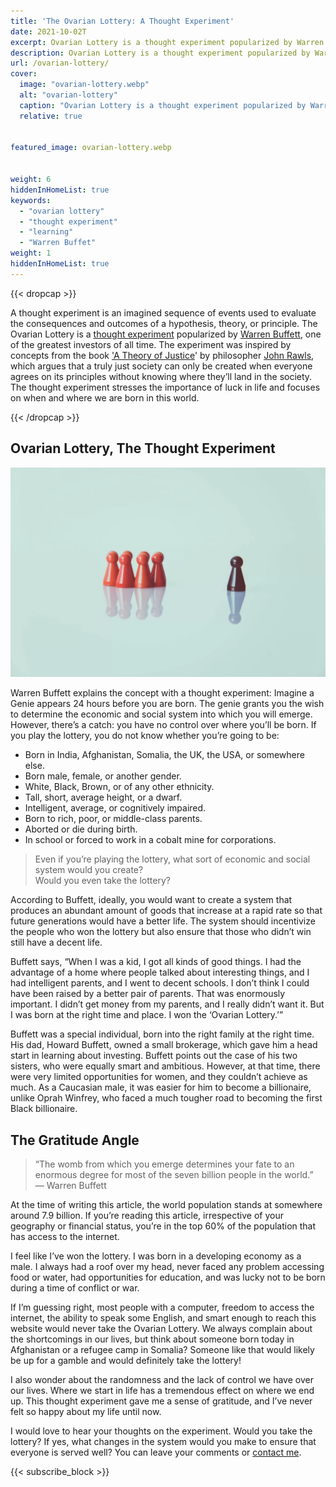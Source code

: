 ```yaml
---
title: 'The Ovarian Lottery: A Thought Experiment' 
date: 2021-10-02T
excerpt: Ovarian Lottery is a thought experiment popularized by Warren Buffet. It stresses the importance of luck and the influence of when/where we are born in this world on our life outcomes.
description: Ovarian Lottery is a thought experiment popularized by Warren Buffet. It stresses the importance of luck and the influence of when/where we are born in this world on our life outcomes.
url: /ovarian-lottery/
cover:
  image: "ovarian-lottery.webp"
  alt: "ovarian-lottery"
  caption: "Ovarian Lottery is a thought experiment popularized by Warren Buffet. "
  relative: true


featured_image: ovarian-lottery.webp


weight: 6
hiddenInHomeList: true
keywords:
  - "ovarian lottery"
  - "thought experiment"
  - "learning"
  - "Warren Buffet"
weight: 1
hiddenInHomeList: true
---
```


{{< dropcap >}}

A thought experiment is an imagined sequence of events used to evaluate the consequences and outcomes of a hypothesis, theory, or principle. The Ovarian Lottery is a [thought experiment](https://en.wikipedia.org/wiki/Thought_experiment) popularized by [Warren Buffett](https://en.wikipedia.org/wiki/Warren_Buffett), one of the greatest investors of all time. The experiment was inspired by concepts from the book ['A Theory of Justice](https://geni.us/rsh-theory-of-justice)' by philosopher [John Rawls](https://en.wikipedia.org/wiki/John_Rawls), which argues that a truly just society can only be created when everyone agrees on its principles without knowing where they’ll land in the society. The thought experiment stresses the importance of luck in life and focuses on when and where we are born in this world.

{{< /dropcap >}}


## Ovarian Lottery, The Thought Experiment

![Ovarian Lottery](ovarian-lottery.webp)


Warren Buffett explains the concept with a thought experiment: Imagine a Genie appears 24 hours before you are born. The genie grants you the wish to determine the economic and social system into which you will emerge. However, there’s a catch: you have no control over where you’ll be born. If you play the lottery, you do not know whether you’re going to be:

- Born in India, Afghanistan, Somalia, the UK, the USA, or somewhere else.
- Born male, female, or another gender.
- White, Black, Brown, or of any other ethnicity.
- Tall, short, average height, or a dwarf.
- Intelligent, average, or cognitively impaired.
- Born to rich, poor, or middle-class parents.
- Aborted or die during birth.
- In school or forced to work in a cobalt mine for corporations.

> Even if you’re playing the lottery, what sort of economic and social system would you create?  
> Would you even take the lottery?

According to Buffett, ideally, you would want to create a system that produces an abundant amount of goods that increase at a rapid rate so that future generations would have a better life. The system should incentivize the people who won the lottery but also ensure that those who didn’t win still have a decent life.

Buffett says, “When I was a kid, I got all kinds of good things. I had the advantage of a home where people talked about interesting things, and I had intelligent parents, and I went to decent schools. I don’t think I could have been raised by a better pair of parents. That was enormously important. I didn’t get money from my parents, and I really didn’t want it. But I was born at the right time and place. I won the ‘Ovarian Lottery.’”

Buffett was a special individual, born into the right family at the right time. His dad, Howard Buffett, owned a small brokerage, which gave him a head start in learning about investing. Buffett points out the case of his two sisters, who were equally smart and ambitious. However, at that time, there were very limited opportunities for women, and they couldn’t achieve as much. As a Caucasian male, it was easier for him to become a billionaire, unlike Oprah Winfrey, who faced a much tougher road to becoming the first Black billionaire.


## The Gratitude Angle

> “The womb from which you emerge determines your fate to an enormous degree for most of the seven billion people in the world.”  
> — Warren Buffett

At the time of writing this article, the world population stands at somewhere around 7.9 billion. If you’re reading this article, irrespective of your geography or financial status, you’re in the top 60% of the population that has access to the internet.

I feel like I’ve won the lottery. I was born in a developing economy as a male. I always had a roof over my head, never faced any problem accessing food or water, had opportunities for education, and was lucky not to be born during a time of conflict or war.

If I’m guessing right, most people with a computer, freedom to access the internet, the ability to speak some English, and smart enough to reach this website would never take the Ovarian Lottery. We always complain about the shortcomings in our lives, but think about someone born today in Afghanistan or a refugee camp in Somalia? Someone like that would likely be up for a gamble and would definitely take the lottery!

I also wonder about the randomness and the lack of control we have over our lives. Where we start in life has a tremendous effect on where we end up. This thought experiment gave me a sense of gratitude, and I’ve never felt so happy about my life until now.

I would love to hear your thoughts on the experiment. Would you take the lottery? If yes, what changes in the system would you make to ensure that everyone is served well? You can leave your comments or [contact me](https://rishikeshs.com/contact/).



{{< subscribe_block >}}
